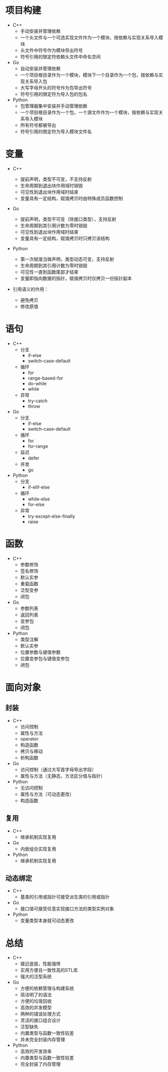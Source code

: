 # 项目构建
* C++
    * 手动安装并管理依赖
    * 一个头文件与一个可选实现文件作为一个模块，按依赖与实现关系导入模块
    * 头文件中符号作为模块导出符号
    * 符号引用的限定符依赖头文件中命名空间
* Go
    * 自动安装并管理依赖
    * 一个项目根目录作为一个模块，模块下一个目录作为一个包，按依赖与实现关系导入包
    * 大写字母开头的符号作为包导出符号
    * 符号引用的限定符为导入包的包名
* Python
    * 包管理器集中安装并手动管理依赖
    * 一个项目根目录作为一个包，一个源文件作为一个模块，按依赖与实现关系导入模块
    * 所有符号都被导出
    * 符号引用的限定符为导入模块文件名

# 变量
* C++
    * 提前声明，类型不可变，不支持反射
    * 生命周期到退出块作用域时销毁
    * 可见性到退出块作用域时结束
    * 变量具有一定结构，赋值拷贝时由特殊成员函数控制
* Go
    * 提前声明，类型不可变（除接口类型），支持反射
    * 生命周期到其引用计数为零时销毁
    * 可见性到退出块作用域时结束
    * 变量具有一定结构，赋值拷贝时只拷贝该结构
* Python
    * 第一次赋值当做声明，类型动态可变，支持反射
    * 生命周期到其引用计数为零时销毁
    * 可见性一直到函数尾部才结束
    * 变量即指向数据的指针，赋值拷贝时仅拷贝一份指针副本

* 引用语义的作用：
    * 避免拷贝
    * 修改原值

# 语句
* C++
    * 分支
        * if-else
        * switch-case-default
    * 循环
        * for
        * range-based-for
        * do-while
        * while
    * 异常
        * try-catch
        * throw
* Go
    * 分支
        * if-else
        * switch-case-default
    * 循环
        * for
        * for-range
    * 延迟
        * defer
    * 并发
        * go
* Python
    * 分支
        * if-elif-else
    * 循环
        * while-else
        * for-else
    * 异常
        * try-except-else-finally
        * raise

# 函数
* C++
    * 参数修饰
    * 签名修饰
    * 默认实参
    * 重载函数
    * 泛型变参
    * 闭包
* Go
    * 参数列表
    * 返回列表
    * 变参包
    * 闭包
* Python
    * 类型注解
    * 默认实参
    * 位置参数与键值参数
    * 位置变参包与键值变参包
    * 闭包

# 面向对象
## 封装
* C++
    * 访问控制
    * 属性与方法
    * operator
    * 构造函数
    * 拷贝与移动
    * 析构函数
* Go
    * 访问控制（通过大写首字母导出字段）
    * 属性与方法（无静态，方法区分值与指针）
* Python
    * 无访问控制
    * 属性与方法（可动态更改）
    * 构造函数
## 复用
* C++
    * 继承机制实现复用
* Go
    * 内嵌组合实现复用
* Python
    * 继承机制实现复用
## 动态绑定
* C++
    * 基类的引用或指针可接受派生类的引用或指针
* Go
    * 接口值可接受任意实现接口方法的类型实例对象
* Python
    * 变量类型本身就可动态更改

# 总结
* C++
    * 接近底层，性能强悍
    * 实用方便且一致性高的STL库
    * 强大的泛型系统
* Go
    * 方便的依赖管理与构建系统
    * 简洁明了的语法
    * 方便的垃圾回收
    * 高效的并发模型
    * 两种的错误处理方式
    * 灵活的接口组合设计
    * 泛型缺失
    * 内置类型与函数一致性较差
    * 并未完全封装内存管理
* Python
    * 高效的开发效率
    * 内置类型与函数一致性较差
    * 完全封装了内存管理

